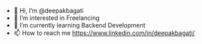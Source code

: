 - 👋 Hi, I’m @deepakbagati
- 👀 I’m interested in Freelancing
- 🌱 I’m currently learning Backend Development
- 📫 How to reach me https://www.linkedin.com/in/deepakbagati/

<!---
deepakbagati/deepakbagati is a ✨ special ✨ repository because its `README.md` (this file) appears on your GitHub profile.
You can click the Preview link to take a look at your changes.
--->
